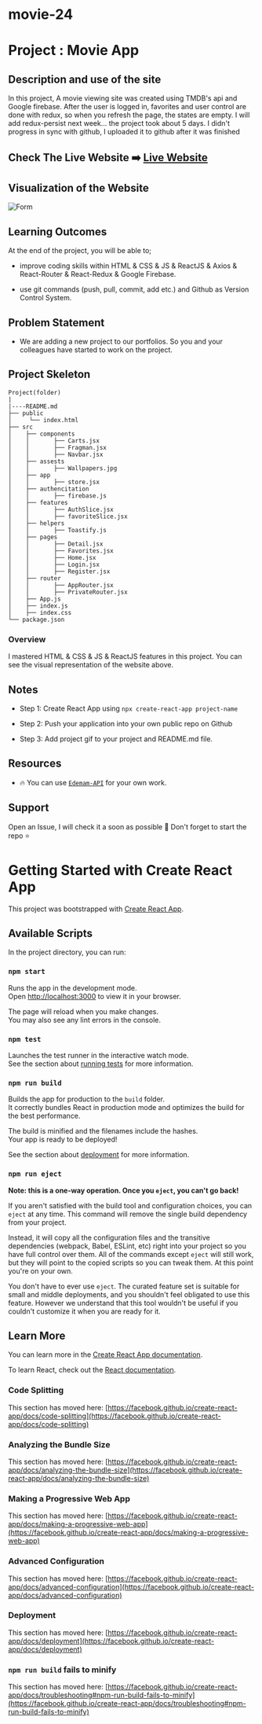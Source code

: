# movie-24
# Project : Movie App

## Description and use of the site

In this project, A movie viewing site was created using TMDB's api and Google firebase. 
After the user is logged in, favorites and user control are done with redux, so when you refresh the page, the states are empty. 
I will add redux-persist next week... the project took about 5 days. I didn't progress in sync with github, I uploaded it to github after it was finished
## Check The Live Website ➡️ [Live Website](https://movie-24.netlify.app/)

## Visualization of the Website

![Form](./movie-app.gif)




## Learning Outcomes

At the end of the project, you will be able to;

- improve coding skills within HTML & CSS & JS & ReactJS & Axios & React-Router & React-Redux & Google Firebase.

- use git commands (push, pull, commit, add etc.) and Github as Version Control System.

## Problem Statement

- We are adding a new project to our portfolios. So you and your colleagues have started to work on the project.

## Project Skeleton

```
Project(folder)
|
|----README.md
├── public
│     └── index.html
├── src
│    ├── components
│    │       ├── Carts.jsx
│    │       ├── Fragman.jsx
│    │       ├── Navbar.jsx
│    ├── assests
│    │       ├── Wallpapers.jpg
│    ├── app
│    │       ├── store.jsx
│    ├── authencitation
│    │       ├── firebase.js
│    ├── features
│    │       ├── AuthSlice.jsx
│    │       ├── favoriteSlice.jsx
│    ├── helpers
│    │       ├── Toastify.js
│    ├── pages
│    │       ├── Detail.jsx
│    │       ├── Favorites.jsx
│    │       ├── Home.jsx
│    │       ├── Login.jsx
│    │       ├── Register.jsx
│    ├── router
│    │       ├── AppRouter.jsx
│    │       ├── PrivateRouter.jsx
│    ├── App.js
│    ├── index.js
│    ├── index.css
└── package.json
```

### Overview

I mastered HTML & CSS & JS & ReactJS features in this project.
You can see the visual representation of the website above.

## Notes

- Step 1: Create React App using `npx create-react-app project-name`

- Step 2: Push your application into your own public repo on Github

- Step 3: Add project gif to your project and README.md file.

## Resources

- 🔥 You can use [`Edemam-API`](https://edemam.com/) for your own work.

## Support
Open an Issue, I will check it a soon as possible 👀
Don't forget to start the repo ⭐
# Getting Started with Create React App

This project was bootstrapped with [Create React App](https://github.com/facebook/create-react-app).

## Available Scripts

In the project directory, you can run:

### `npm start`

Runs the app in the development mode.\
Open [http://localhost:3000](http://localhost:3000) to view it in your browser.

The page will reload when you make changes.\
You may also see any lint errors in the console.

### `npm test`

Launches the test runner in the interactive watch mode.\
See the section about [running tests](https://facebook.github.io/create-react-app/docs/running-tests) for more information.

### `npm run build`

Builds the app for production to the `build` folder.\
It correctly bundles React in production mode and optimizes the build for the best performance.

The build is minified and the filenames include the hashes.\
Your app is ready to be deployed!

See the section about [deployment](https://facebook.github.io/create-react-app/docs/deployment) for more information.

### `npm run eject`

**Note: this is a one-way operation. Once you `eject`, you can't go back!**

If you aren't satisfied with the build tool and configuration choices, you can `eject` at any time. This command will remove the single build dependency from your project.

Instead, it will copy all the configuration files and the transitive dependencies (webpack, Babel, ESLint, etc) right into your project so you have full control over them. All of the commands except `eject` will still work, but they will point to the copied scripts so you can tweak them. At this point you're on your own.

You don't have to ever use `eject`. The curated feature set is suitable for small and middle deployments, and you shouldn't feel obligated to use this feature. However we understand that this tool wouldn't be useful if you couldn't customize it when you are ready for it.

## Learn More

You can learn more in the [Create React App documentation](https://facebook.github.io/create-react-app/docs/getting-started).

To learn React, check out the [React documentation](https://reactjs.org/).

### Code Splitting

This section has moved here: [https://facebook.github.io/create-react-app/docs/code-splitting](https://facebook.github.io/create-react-app/docs/code-splitting)

### Analyzing the Bundle Size

This section has moved here: [https://facebook.github.io/create-react-app/docs/analyzing-the-bundle-size](https://facebook.github.io/create-react-app/docs/analyzing-the-bundle-size)

### Making a Progressive Web App

This section has moved here: [https://facebook.github.io/create-react-app/docs/making-a-progressive-web-app](https://facebook.github.io/create-react-app/docs/making-a-progressive-web-app)

### Advanced Configuration

This section has moved here: [https://facebook.github.io/create-react-app/docs/advanced-configuration](https://facebook.github.io/create-react-app/docs/advanced-configuration)

### Deployment

This section has moved here: [https://facebook.github.io/create-react-app/docs/deployment](https://facebook.github.io/create-react-app/docs/deployment)

### `npm run build` fails to minify

This section has moved here: [https://facebook.github.io/create-react-app/docs/troubleshooting#npm-run-build-fails-to-minify](https://facebook.github.io/create-react-app/docs/troubleshooting#npm-run-build-fails-to-minify)
